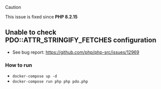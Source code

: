 > [!CAUTION]
> This issue is fixed since **PHP 8.2.15**

## Unable to check PDO::ATTR_STRINGIFY_FETCHES configuration
- See bug report: https://github.com/php/php-src/issues/12969

### How to run
- `docker-compose up -d`
- `docker-compose run php php pdo.php`

